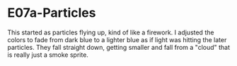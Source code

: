 # E07a-Particles
This started as particles flying up, kind of like a firework. I adjusted the
colors to fade from dark blue to a lighter blue as if light was hitting the 
later particles. They fall straight down, getting smaller and fall from
a "cloud" that is really just a smoke sprite.
